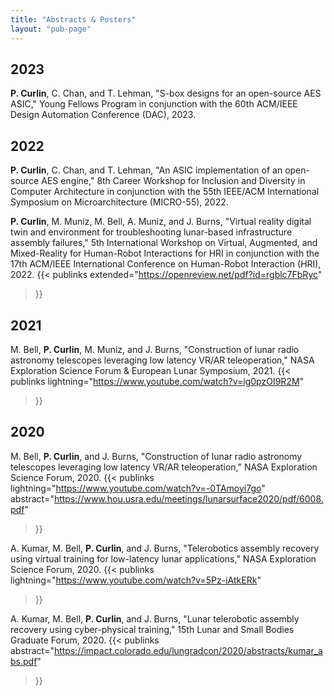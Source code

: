 ```yaml
---
title: "Abstracts & Posters"
layout: "pub-page"
---
```


<!-- Full list of abstracts and posters -->

## 2023

**P. Curlin**, C. Chan, and T. Lehman, "S-box designs for an open-source AES ASIC," Young Fellows Program in conjunction with the 60th ACM/IEEE Design Automation Conference (DAC), 2023.

## 2022

**P. Curlin**, C. Chan, and T. Lehman, "An ASIC implementation of an open-source AES engine," 8th Career Workshop for Inclusion and Diversity in Computer Architecture in conjunction with the 55th IEEE/ACM International Symposium on Microarchitecture (MICRO-55), 2022.

**P. Curlin**, M. Muniz, M. Bell, A. Muniz, and J. Burns, "Virtual reality digital twin and environment for troubleshooting lunar-based infrastructure assembly failures," 5th International Workshop on Virtual, Augmented, and Mixed-Reality for Human-Robot Interactions for HRI in conjunction with the 17th ACM/IEEE International Conference on Human-Robot Interaction (HRI), 2022.
{{< publinks
    extended="https://openreview.net/pdf?id=rgblc7FbRyc"
>}}

## 2021

M. Bell, **P. Curlin**, M. Muniz, and J. Burns, "Construction of lunar radio astronomy telescopes leveraging low latency VR/AR teleoperation," NASA Exploration Science Forum & European Lunar Symposium, 2021.
{{< publinks
    lightning="https://www.youtube.com/watch?v=ig0pzOI9R2M"
>}}

## 2020

M. Bell, **P. Curlin**, and J. Burns, "Construction of lunar radio astronomy telescopes leveraging low latency VR/AR teleoperation," NASA Exploration Science Forum, 2020.
{{< publinks
    lightning="https://www.youtube.com/watch?v=-0TAmoyi7go"
    abstract="https://www.hou.usra.edu/meetings/lunarsurface2020/pdf/6008.pdf"
>}}

A. Kumar, M. Bell, **P. Curlin**, and J. Burns, "Telerobotics assembly recovery using virtual training for low-latency lunar applications," NASA Exploration Science Forum, 2020.
{{< publinks
    lightning="https://www.youtube.com/watch?v=5Pz-iAtkERk"
>}}

A. Kumar, M. Bell, **P. Curlin**, and J. Burns, "Lunar telerobotic assembly recovery using cyber-physical training," 15th Lunar and Small Bodies Graduate Forum, 2020.
{{< publinks
    abstract="https://impact.colorado.edu/lungradcon/2020/abstracts/kumar_abs.pdf"
>}}
